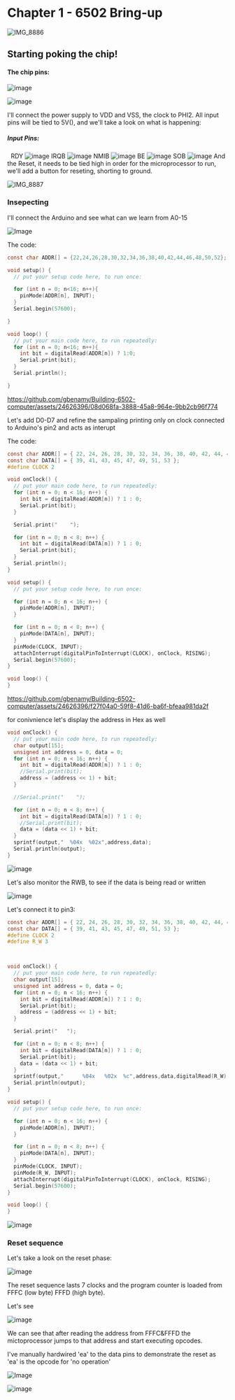 
# Chapter 1 - 6502 Bring-up

![IMG_8886](https://github.com/gbenamy/Building-6502-computer/assets/24626396/589755c5-75be-446e-aa2f-de8a301faca4)

## Starting poking the chip!
#### The chip pins:
![image](https://github.com/gbenamy/Building-6502-computer/assets/24626396/6497d1fc-58fc-44c8-a966-eb8f9848188b)

![image](https://github.com/gbenamy/Building-6502-computer/assets/24626396/a36bbae1-8163-4fed-896a-cdeb2fc414a0)

I'll connect the power supply to VDD and VSS, the clock to PHI2.
All input pins will be tied to 5V(), and we'll take a look on what is happening:
##### Input Pins:
 
RDY
![image](https://github.com/gbenamy/Building-6502-computer/assets/24626396/f6fb9cde-d64f-44d2-85d4-bd5f2fc0e830)
IRQB
![image](https://github.com/gbenamy/Building-6502-computer/assets/24626396/6c17d7d3-3823-4cbf-a0f0-b432dc1863d0)
NMIB
![image](https://github.com/gbenamy/Building-6502-computer/assets/24626396/602c6d8f-e065-40cd-a440-1f32fca027f1)
BE
![image](https://github.com/gbenamy/Building-6502-computer/assets/24626396/bcee58d2-6852-4435-b6f1-963d38a92436)
SOB
![image](https://github.com/gbenamy/Building-6502-computer/assets/24626396/a8832d17-934d-4d9c-aaa8-ff354122889a)
And the Reset, it needs to be tied high in order for the microprocessor to run, we'll add a button for reseting, shorting to ground.

![IMG_8887](https://github.com/gbenamy/Building-6502-computer/assets/24626396/c5e39894-df28-4ba6-8855-b7f34b325b4c)


### Insepecting

I'll connect the Arduino and see what can we learn from A0-15

![Image](https://github.com/gbenamy/Building-6502-computer/assets/24626396/61d83f2d-de05-4362-983c-69f4ed5b2304)

The code:
```c
const char ADDR[] = {22,24,26,28,30,32,34,36,38,40,42,44,46,48,50,52};

void setup() {
  // put your setup code here, to run once:

  for (int n = 0; n<16; n++){
    pinMode(ADDR[n], INPUT);
  }
  Serial.begin(57600);

}

void loop() {
  // put your main code here, to run repeatedly:
  for (int n = 0; n<16; n++){
    int bit = digitalRead(ADDR[n]) ? 1:0;
    Serial.print(bit);
  }
  Serial.println();

}
```



https://github.com/gbenamy/Building-6502-computer/assets/24626396/08d068fa-3888-45a8-964e-9bb2cb96f774



Let's add D0-D7 and refine the sampaling printing only on clock connected to Arduino's pin2 and acts as interupt

The code:
```c
const char ADDR[] = { 22, 24, 26, 28, 30, 32, 34, 36, 38, 40, 42, 44, 46, 48, 50, 52 };
const char DATA[] = { 39, 41, 43, 45, 47, 49, 51, 53 };
#define CLOCK 2

void onClock() {
  // put your main code here, to run repeatedly:
  for (int n = 0; n < 16; n++) {
    int bit = digitalRead(ADDR[n]) ? 1 : 0;
    Serial.print(bit);
  }

  Serial.print("    ");

  for (int n = 0; n < 8; n++) {
    int bit = digitalRead(DATA[n]) ? 1 : 0;
    Serial.print(bit);
  }
  Serial.println();
}

void setup() {
  // put your setup code here, to run once:

  for (int n = 0; n < 16; n++) {
    pinMode(ADDR[n], INPUT);
  }

  for (int n = 0; n < 8; n++) {
    pinMode(DATA[n], INPUT);
  }
  pinMode(CLOCK, INPUT);
  attachInterrupt(digitalPinToInterrupt(CLOCK), onClock, RISING);
  Serial.begin(57600);
}

void loop() {
}
```

https://github.com/gbenamy/Building-6502-computer/assets/24626396/f27f04a0-59f8-41d6-ba6f-bfeaa981da2f

for conivnience let's display the address in Hex as well

```c
void onClock() {
  // put your main code here, to run repeatedly:
  char output[15];
  unsigned int address = 0, data = 0;
  for (int n = 0; n < 16; n++) {
    int bit = digitalRead(ADDR[n]) ? 1 : 0;
    //Serial.print(bit);
    address = (address << 1) + bit;
  }

  //Serial.print("    ");

  for (int n = 0; n < 8; n++) {
    int bit = digitalRead(DATA[n]) ? 1 : 0;
    //Serial.print(bit);
    data = (data << 1) + bit;
  }
  sprintf(output,"  %04x  %02x",address,data);
  Serial.println(output);
}
```

![image](https://github.com/gbenamy/Building-6502-computer/assets/24626396/d5d838fb-9e5c-492c-96b1-bf4af5b54ee5)

Let's also monitor the RWB, to see if the data is being read or written

![image](https://github.com/gbenamy/Building-6502-computer/assets/24626396/180d11e5-d7b6-472f-8ecc-4de8856499be)

Let's connect it to pin3:

```c
const char ADDR[] = { 22, 24, 26, 28, 30, 32, 34, 36, 38, 40, 42, 44, 46, 48, 50, 52 };
const char DATA[] = { 39, 41, 43, 45, 47, 49, 51, 53 };
#define CLOCK 2
#define R_W 3



void onClock() {
  // put your main code here, to run repeatedly:
  char output[15];
  unsigned int address = 0, data = 0;
  for (int n = 0; n < 16; n++) {
    int bit = digitalRead(ADDR[n]) ? 1 : 0;
    Serial.print(bit);
    address = (address << 1) + bit;
  }

  Serial.print("   ");

  for (int n = 0; n < 8; n++) {
    int bit = digitalRead(DATA[n]) ? 1 : 0;
    Serial.print(bit);
    data = (data << 1) + bit;
  }
  sprintf(output,"      %04x   %02x  %c",address,data,digitalRead(R_W) ? 'r':'W');
  Serial.println(output);
}

void setup() {
  // put your setup code here, to run once:

  for (int n = 0; n < 16; n++) {
    pinMode(ADDR[n], INPUT);
  }

  for (int n = 0; n < 8; n++) {
    pinMode(DATA[n], INPUT);
  } 
  pinMode(CLOCK, INPUT);
  pinMode(R_W, INPUT);
  attachInterrupt(digitalPinToInterrupt(CLOCK), onClock, RISING);
  Serial.begin(57600);
}

void loop() {
}


```
![image](https://github.com/gbenamy/Building-6502-computer/assets/24626396/8f4f572d-4d7e-487a-8a54-7f52043cc71a)



### Reset sequence

Let's take a look on the reset phase:

![image](https://github.com/gbenamy/Building-6502-computer/assets/24626396/287083ba-7e06-48e9-b82e-c29e17bb88bf)

The reset sequence lasts 7 clocks and the program counter is loaded from FFFC (low byte) FFFD (high byte).

Let's see

![image](https://github.com/gbenamy/Building-6502-computer/assets/24626396/7cb875be-8e5b-4d09-9995-b4080a1e4dd8)

We can see that after reading the address from FFFC&FFFD the mictoprocessor jumps to that address and start executing opcodes.

I've manually hardwired 'ea' to the data pins to demonstrate the reset as 'ea' is the opcode for 'no operation'

![Image](https://github.com/gbenamy/Building-6502-computer/assets/24626396/0ad42fc6-6666-482f-a6ae-e7987fe0db3a)

![image](https://github.com/gbenamy/Building-6502-computer/assets/24626396/7456b3a9-0792-4479-969c-d9ec64d21935)









